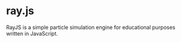 # ray.js
RayJS is a simple particle simulation engine for educational purposes written in JavaScript.
